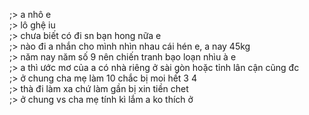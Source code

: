 ;> a nhô e<br>
;> lô ghệ iu<br>
;> chưa biết có đi sn bạn hong nữa e<br>
;> nào đi a nhắn cho mình nhìn nhau cái hén e, a nay 45kg<br>
;> năm nay năm số 9 nên chiến tranh bạo loạn nhìu à e<br>
;> a thì ước mơ của a có nhà riêng ở sài gòn hoặc tỉnh lân cận cũng đc<br>
;> ở chung cha mẹ làm 10 chắc bị moi hết 3 4<br>
;> thà đi làm xa chứ làm gần bị xin tiền chet<br>
;> ở chung vs cha mẹ tính kì lắm a ko thích ở
